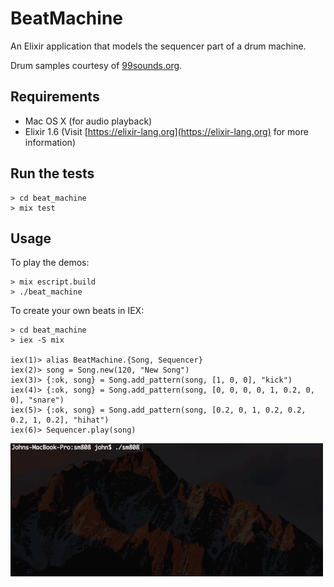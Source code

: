 # BeatMachine

An Elixir application that models the sequencer part of a drum machine.

Drum samples courtesy of [99sounds.org](http://99sounds.org/drum-samples/).

## Requirements

* Mac OS X (for audio playback)
* Elixir 1.6 (Visit [https://elixir-lang.org](https://elixir-lang.org) for more information)

## Run the tests

```shell
> cd beat_machine
> mix test
```

## Usage
To play the demos:

```shell
> mix escript.build
> ./beat_machine
```
To create your own beats in IEX:
```shell
> cd beat_machine
> iex -S mix

iex(1)> alias BeatMachine.{Song, Sequencer}
iex(2)> song = Song.new(120, "New Song")
iex(3)> {:ok, song} = Song.add_pattern(song, [1, 0, 0], "kick")
iex(4)> {:ok, song} = Song.add_pattern(song, [0, 0, 0, 0, 1, 0.2, 0, 0], "snare")
iex(5)> {:ok, song} = Song.add_pattern(song, [0.2, 0, 1, 0.2, 0.2, 0.2, 1, 0.2], "hihat")
iex(6)> Sequencer.play(song)
```

![Output example](/drummachine.gif)